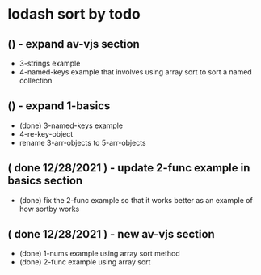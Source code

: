 # lodash sort by todo

## () - expand av-vjs section
* 3-strings example
* 4-named-keys example that involves using array sort to sort a named collection

## () - expand 1-basics
* (done) 3-named-keys example
* 4-re-key-object
* rename 3-arr-objects to 5-arr-objects

## ( done 12/28/2021 ) - update 2-func example in basics section
* (done) fix the 2-func example so that it works better as an example of how sortby works

## ( done 12/28/2021 ) - new av-vjs section
* (done) 1-nums example using array sort method
* (done) 2-func example using array sort


